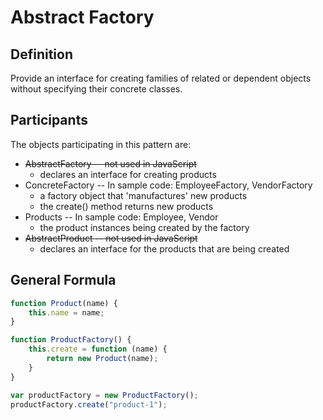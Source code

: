 # Abstract Factory

## Definition
Provide an interface for creating families of related or dependent objects without specifying their concrete classes.

## Participants
The objects participating in this pattern are: 

- ~~AbstractFactory -- not used in JavaScript~~
    - declares an interface for creating products
- ConcreteFactory -- In sample code: EmployeeFactory, VendorFactory
    - a factory object that 'manufactures' new products
    - the create() method returns new products
- Products -- In sample code: Employee, Vendor
    - the product instances being created by the factory
- ~~AbstractProduct -- not used in JavaScript~~
    - declares an interface for the products that are being created
    
## General Formula
``` js
function Product(name) {
    this.name = name;
}

function ProductFactory() {
    this.create = function (name) {
        return new Product(name);
    }
}

var productFactory = new ProductFactory();
productFactory.create("product-1");
```